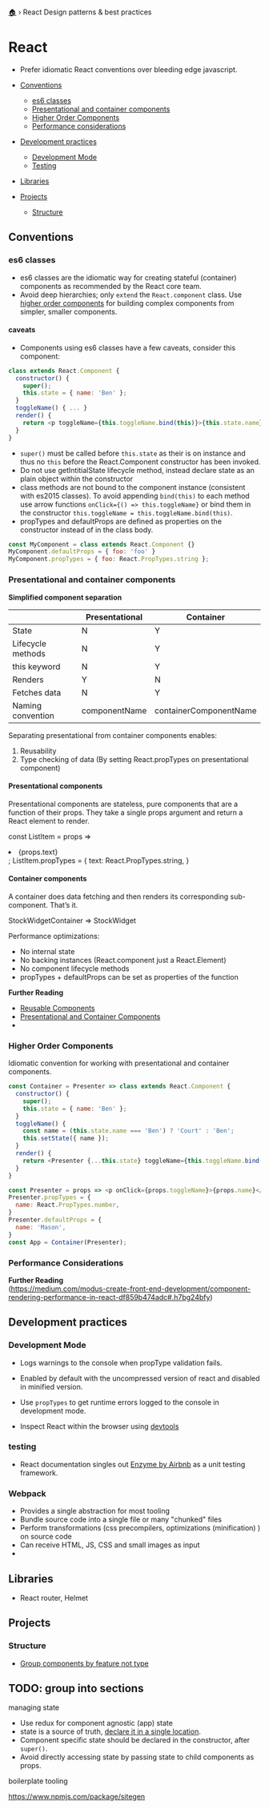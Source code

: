 [🏠](README.md) › React Design patterns & best practices


# React

- Prefer idiomatic React conventions over bleeding edge javascript.  

- [Conventions](#conventions)
  - [es6 classes](#es6-classes)
  - [Presentational and container components](#presentational-and-container-components)
  - [Higher Order Components](#Higher-order-components)
  - [Performance considerations](#performance-considerations)
- [Development practices](#development-practices)
  - [Development Mode](#development-mode)
  - [Testing](#testing)
- [Libraries](#libraries)
- [Projects](#projects)
  - [Structure](#structure)

## Conventions

### es6 classes

- es6 classes are the idiomatic way for creating stateful (container) components as recommended by the React core team.  
- Avoid deep hierarchies; only `extend` the `React.component` class. Use [higher order components](#Higher-order-components) for building complex components from simpler, smaller components.  

#### caveats  
- Components using es6 classes have a few caveats, consider this component:

```javascript
class extends React.Component {
  constructor() {
    super();
    this.state = { name: 'Ben' };
  }
  toggleName() { ... }
  render() {
    return <p toggleName={this.toggleName.bind(this)}>{this.state.name}</p>
  }
}
```

- `super()` must be called before `this.state` as their is on instance and thus no `this` before the React.Component constructor has been invoked.
- Do not use getIntitialState lifecycle method, instead declare state as an plain object within the constructor
- class methods are not bound to the component instance (consistent with es2015 classes). To avoid appending `bind(this)` to each method use arrow functions `onClick={() => this.toggleName}` or bind them in the constructor `this.toggleName = this.toggleName.bind(this)`.
- propTypes and defaultProps are defined as properties on the constructor instead of in the class body.

```javascript
const MyComponent = class extends React.Component {}
MyComponent.defaultProps = { foo: 'foo' }
MyComponent.propTypes = { foo: React.PropTypes.string };
```


### Presentational and container components

**Simplified component separation**

&nbsp; | Presentational |  Container
---|---|--
State | N |  Y
Lifecycle methods   | N | Y
this keyword | N | Y
Renders | Y | N
Fetches data | N | Y
Naming convention | componentName | containerComponentName

Separating presentational from container components enables:  
  1. Reusability  
  1. Type checking of data (By setting React.propTypes on presentational component)  


#### Presentational components  
Presentational components are stateless, pure components that are a function of their props. They take a single props argument and return a React element to render.

const ListItem = props => <li>{props.text}</li>;
ListItem.propTypes = {
  text: React.PropTypes.string,
}


#### Container components  
A container does data fetching and then renders its corresponding sub-component. That’s it.

StockWidgetContainer => StockWidget

Performance optimizations:  
- No internal state
- No backing instances (React.component just a React.Element)
- No component lifecycle methods
- propTypes + defaultProps can be set as properties of the function

**Further Reading**  
- [Reusable Components](https://facebook.github.io/react/docs/reusable-components.html)
- [Presentational and Container Components](https://medium.com/@dan_abramov/smart-and-dumb-components-7ca2f9a7c7d0)
- [](https://medium.com/@learnreact/container-components-c0e67432e005#.grklqyxu6)


### Higher Order Components
Idiomatic convention for working with presentational and container components.  


```javascript
const Container = Presenter => class extends React.Component {
  constructor() {
    super();
    this.state = { name: 'Ben' };
  }
  toggleName() {
    const name = (this.state.name === 'Ben') ? 'Court' : 'Ben';
    this.setState({ name });
  }
  render() {
    return <Presenter {...this.state} toggleName={this.toggleName.bind(this)} />
  }
}

const Presenter = props => <p onClick={props.toggleName}>{props.name}</p>;
Presenter.propTypes = {
  name: React.PropTypes.number,
}
Presenter.defaultProps = {
  name: 'Mason',
}
const App = Container(Presenter);
```

### Performance Considerations  

**Further Reading**  
(https://medium.com/modus-create-front-end-development/component-rendering-performance-in-react-df859b474adc#.h7bg24bfy)

## Development practices


### Development Mode

- Logs warnings to the console when propType validation fails.  
- Enabled by default with the uncompressed version of react and disabled in minified version.  
- Use `propTypes` to get runtime errors logged to the console in development mode.  


- Inspect React within the browser using [devtools]()


### testing

- React documentation singles out [Enzyme by Airbnb](http://airbnb.io/enzyme/) as a unit testing framework.  


### Webpack

- Provides a single abstraction for most tooling
- Bundle source code into a single file or many "chunked" files
- Perform transformations (css precompilers,  optimizations (minification) ) on source code
- Can receive HTML, JS, CSS and small images as input
-


## Libraries


- React router, Helmet


## Projects

### Structure

- [Group components by feature not type](https://vimeo.com/168648012)



## TODO: group into sections

managing state
- Use redux for component agnostic (app) state
- state is a source of truth, [declare it in a single location](https://facebook.github.io/react/tips/props-in-getInitialState-as-anti-pattern.html).
- Component specific state should be declared in the constructor, after `super()`.  
- Avoid directly accessing state by passing state to child components as props.


boilerplate tooling

https://www.npmjs.com/package/sitegen
